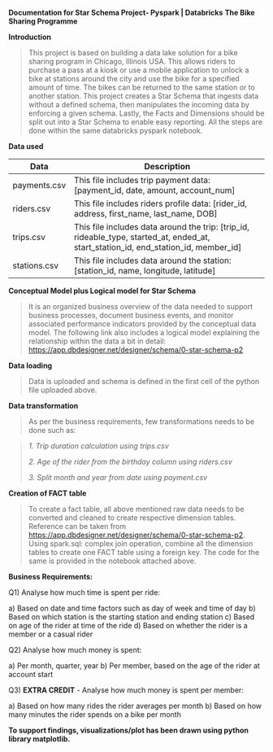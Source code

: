 **Documentation for Star Schema Project- Pyspark | Databricks**
**The Bike Sharing Programme**

**Introduction**
>This project is based on building a data lake solution for a bike sharing program in Chicago, Illinois USA. This allows riders to purchase a pass at a kiosk or use a mobile application to unlock a bike at stations around the city and use the bike for a specified amount of time. The bikes can be returned to the same station or to another station. 
>This project creates a Star Schema that ingests data without a defined schema, then manipulates the incoming data by enforcing a given schema. Lastly, the Facts and Dimensions should be split out into a Star Schema to enable easy reporting. All the steps are done within the same databricks pyspark notebook.

**Data used**

| Data | Description |
| --- | --- |
| payments.csv | This file includes trip payment data: [payment_id, date, amount, account_num] |
| riders.csv | This file includes riders profile data: [rider_id, address, first_name, last_name, DOB]  |
| trips.csv | This file includes data around the trip: [trip_id, rideable_type, started_at, ended_at, start_station_id, end_station_id, member_id] |
| stations.csv | This file includes data around the station: [station_id, name, longitude, latitude] |


**Conceptual Model plus Logical model for Star Schema**
>It is an organized business overview of the data needed to support business processes, document business events, and monitor associated performance indicators provided by the conceptual data model. The following link also includes a logical model explaining the relationship within the data a bit in detail:
https://app.dbdesigner.net/designer/schema/0-star-schema-p2


**Data loading**
>Data is uploaded and schema is defined in the first cell of the python file uploaded above. 

**Data transformation**
>As per the business requirements, few transformations needs to be done such as:

>*1. Trip duration calculation using trips.csv*
>
>*2. Age of the rider from the birthday column using riders.csv*
>
>*3. Split month and year from date  using payment.csv*

**Creation of FACT table**
>To create a fact table, all above mentioned raw data needs to be converted and cleaned to create respective dimension tables. Reference can be taken from https://app.dbdesigner.net/designer/schema/0-star-schema-p2. 
>Using spark.sql: complex join operation, combine all the dimension tables to create one FACT table using a foreign key. The code for the same is provided in the notebook attached above. 


**Business Requirements:**

Q1) Analyse how much time is spent per ride:

a) Based on date and time factors such as day of week and time of day
b) Based on which station is the starting station and ending station
c) Based on age of the rider at time of the ride
d) Based on whether the rider is a member or a casual rider

Q2) Analyse how much money is spent:

a) Per month, quarter, year
b) Per member, based on the age of the rider at account start


Q3) **EXTRA CREDIT** - Analyse how much money is spent per member:

a) Based on how many rides the rider averages per month
b) Based on how many minutes the rider spends on a bike per month

**To support findings, visualizations/plot has been drawn using python library matplotlib.**
